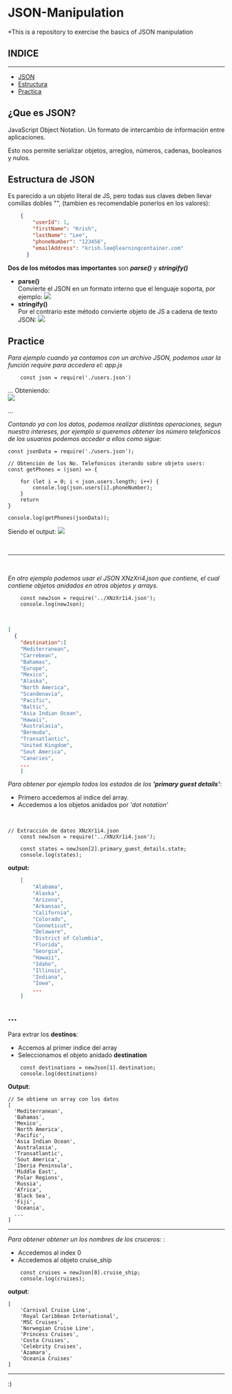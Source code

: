 # JSON-Manipulation
*This is a repository to exercise the basics of JSON manipulation

## INDICE
---
* [JSON](#introduction)
* [Estructura](#estrucura)
* [Practica](#practica)

## ¿Que es JSON? <a name='introduction'></a>
JavaScript Object Notation. Un formato de intercambio de información entre aplicaciones.

Esto nos permite serializar objetos, arreglos, números, cadenas, booleanos y nulos.

## Estructura de JSON <a name='estructura'></a>
Es parecido a un objeto literal de JS, pero todas sus claves deben llevar comillas dobles "", (tambien es recomendable ponerlos en los valores):
<br>
```JSON
    {
        "userId": 1,
        "firstName": "Krish",
        "lastName": "Lee",
        "phoneNumber": "123456",
        "emailAddress": "krish.lee@learningcontainer.com"
      }
```

**Dos de los métodos mas importantes** son ***parse()*** y ***stringify()***
* **parse()**
    <br>Convierte el JSON en un formato interno que el lenguaje soporta, por ejemplo:
    ![](./images/parseo.png)
* **stringify()**
<br>Por el contrario este método convierte objeto de JS a cadena de texto JSON:
![](./images/stringify.png)



## Practice <a name='practica'> </a> 
*Para ejemplo cuando ya contamos con un archivo JSON, podemos usar la función *require* para accedera el:*
*app.js*
```JS
    const json = require('./users.json')
```
... 
Obteniendo:<br>
<kbd>![](./images/json.png)<kbd>

...

*Contando ya con los datos, podemos realizar distintas operaciones, segun nuestro intereses, por ejemplo si queremos obtener los número telefonicos de los usuarios podemos acceder a ellos como sigue:*
<br>
```JS
const jsonData = require('./users.json');

// Obtención de los No. Telefonicos iterando sobre objeto users:
const getPhones = (json) => {

    for (let i = 0; i < json.users.length; i++) {
        console.log(json.users[i].phoneNumber);
    }
    return
}

console.log(getPhones(jsonData));

```

Siendo el output:
![](./images/output.png)

<br>

---
<br>

*En otro ejemplo podemos usar el JSON XNzXri4.json que contiene, el cual contiene objetos anidados en otros objetos y arrays.<br>*
```JS
    const newJson = require('../XNzXr1i4.json');
    console.log(newJson);
```
<br>

```JSON
[
  {
    "destination":[
    "Mediterranean",
    "Carrebean",
    "Bahamas",
    "Europe",
    "Mexico",
    "Alaska",
    "North America",
    "Scandenavia",
    "Pacific",
    "Baltic",
    "Asia Indian Ocean",
    "Hawaii",
    "Australasia",
    "Bermuda",
    "Transatlantic",
    "United Kingdom",
    "Sout America",
    "Canaries",
    ...
    ]
```
*Para obtener por ejemplo todos los estados de los **'primary guest details'**:*
* Primero accedemos al indice del array.
* Accedemos a los objetos anidados por *'dot notation'* 
  
<br>

```JS
// Extracción de datos XNzXr1i4.json
    const newJson = require('../XNzXr1i4.json');

    const states = newJson[2].primary_guest_details.state;
    console.log(states);
```
**output:**
```JSON
    [
        "Alabama",
        "Alaska",
        "Arizona",
        "Arkansas",
        "California",
        "Colorado",
        "Conneticut",
        "Delaware",
        "District of Columbia",
        "Florida",
        "Georgia",
        "Hawaii",
        "Idaho",
        "Illinois",
        "Indiana",
        "Iowa",
        ...
    ]
```
...
---
Para extrar los **destinos**:
* Accemos al primer indice del array
* Seleccionamos el objeto anidado **destination**   
```JS
    const destinations = newJson[1].destination;
    console.log(destinations)
```
**Output**:
```JS
// Se obtiene un array con los datos
[
  'Mediterranean',     
  'Bahamas',           
  'Mexico',            
  'North America',     
  'Pacific',           
  'Asia Indian Ocean', 
  'Australasia',       
  'Transatlantic',     
  'Sout America',      
  'Iberia Peninsula',  
  'Middle East',       
  'Polar Regions',     
  'Russia',            
  'Africa',            
  'Black Sea',         
  'Fiji',              
  'Oceania',
  ...
]
```
---
*Para obtener obtener un los nombres de los cruceros:* :
* Accedemos al index 0
* Accedemos al objeto cruise_ship

```JS
    const cruises = newJson[0].cruise_ship;
    console.log(cruises);
```
**output**:
```JS
[
    'Carnival Cruise Line',
    'Royal Caribbean International',
    'MSC Cruises',
    'Norwegian Cruise Line',
    'Princess Cruises',
    'Costa Cruises',
    'Celebrity Cruises',
    'Azamara',
    'Oceania Cruises'
]
```
---
:)
